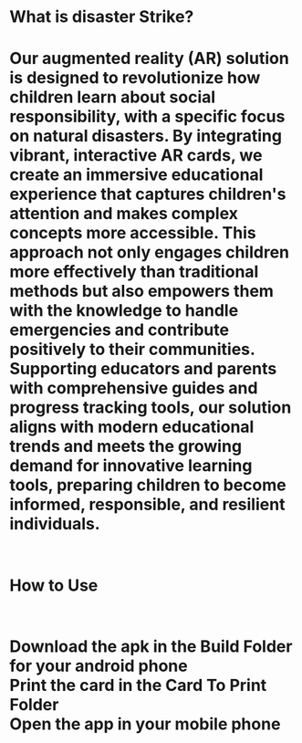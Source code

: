 <h1>What is disaster Strike? <h1/>
Our augmented reality (AR) solution is designed to revolutionize how children learn about social responsibility, with a specific focus on natural disasters. By integrating vibrant, interactive AR cards, we create an immersive educational experience that captures children's attention and makes complex concepts more accessible. This approach not only engages children more effectively than traditional methods but also empowers them with the knowledge to handle emergencies and contribute positively to their communities. Supporting educators and parents with comprehensive guides and progress tracking tools, our solution aligns with modern educational trends and meets the growing demand for innovative learning tools, preparing children to become informed, responsible, and resilient individuals.
<br/> <br/>

<h1>How to Use<h1/> <br/>
Download the apk in the Build Folder for your android phone <br/>
Print the card in the Card To Print Folder <br/>
Open the app in your mobile phone <br/>


